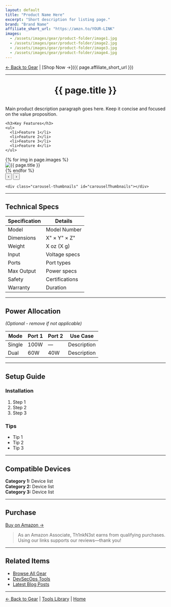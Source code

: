 ```yaml
---
layout: default
title: "Product Name Here"
excerpt: "Short description for listing page."
brand: "Brand Name"
affiliate_short_url: "https://amzn.to/YOUR-LINK"
images:
  - /assets/images/gear/product-folder/image1.jpg
  - /assets/images/gear/product-folder/image2.jpg
  - /assets/images/gear/product-folder/image3.jpg
  - /assets/images/gear/product-folder/image4.jpg
---
```


[← Back to Gear](/gear/) | [Shop Now →]({{ page.affiliate_short_url }})

---

<h1 style="text-align: center; margin: 2rem 0;">{{ page.title }}</h1>

<div class="product-hero">
  <div class="product-info">
    <p>Main product description paragraph goes here. Keep it concise and focused on the value proposition.</p>
    
    <h3>Key Features</h3>
    <ul>
      <li>Feature 1</li>
      <li>Feature 2</li>
      <li>Feature 3</li>
      <li>Feature 4</li>
    </ul>
  </div>

  <div>
    <div class="carousel-container">
      <div class="carousel-slides" id="carouselSlides">
        {% for img in page.images %}
        <div class="carousel-slide">
          <img src="{{ img }}" alt="{{ page.title }}" loading="lazy">
        </div>
        {% endfor %}
      </div>
      <button class="carousel-btn prev" onclick="moveSlide(-1)">‹</button>
      <button class="carousel-btn next" onclick="moveSlide(1)">›</button>
    </div>

    <div class="carousel-thumbnails" id="carouselThumbnails"></div>
  </div>
</div>

<script>
let currentSlide = 0;
const slides = document.querySelectorAll('.carousel-slide');
const totalSlides = slides.length;
const slidesContainer = document.getElementById('carouselSlides');
const thumbnailsContainer = document.getElementById('carouselThumbnails');

slides.forEach((slide, index) => {
  const thumb = document.createElement('div');
  thumb.className = 'carousel-thumbnail';
  thumb.onclick = () => goToSlide(index);
  const img = slide.querySelector('img').cloneNode(true);
  thumb.appendChild(img);
  thumbnailsContainer.appendChild(thumb);
});

function updateCarousel() {
  slidesContainer.style.transform = `translateX(-${currentSlide * 100}%)`;
  document.querySelectorAll('.carousel-thumbnail').forEach((thumb, index) => {
    thumb.classList.toggle('active', index === currentSlide);
  });
}

function moveSlide(direction) {
  currentSlide = (currentSlide + direction + totalSlides) % totalSlides;
  updateCarousel();
}

function goToSlide(index) {
  currentSlide = index;
  updateCarousel();
}

updateCarousel();
setInterval(() => moveSlide(1), 5000);
</script>

---

## Technical Specs

| Specification | Details |
|---------------|---------|
| Model | Model Number |
| Dimensions | X" × Y" × Z" |
| Weight | X oz (X g) |
| Input | Voltage specs |
| Ports | Port types |
| Max Output | Power specs |
| Safety | Certifications |
| Warranty | Duration |

---

## Power Allocation
_(Optional - remove if not applicable)_

| Mode | Port 1 | Port 2 | Use Case |
|------|--------|--------|----------|
| Single | 100W | — | Description |
| Dual | 60W | 40W | Description |

---

## Setup Guide

### Installation

1. Step 1
2. Step 2
3. Step 3

### Tips

- Tip 1
- Tip 2
- Tip 3

---

## Compatible Devices

**Category 1:** Device list  
**Category 2:** Device list  
**Category 3:** Device list

---

## Purchase

<a href="{{ page.affiliate_short_url }}" class="read-more" target="_blank" rel="nofollow sponsored noopener">Buy on Amazon →</a>

> As an Amazon Associate, Th1nkN3st earns from qualifying purchases. Using our links supports our reviews—thank you!

---

## Related Items

- [Browse All Gear](/gear/)
- [DevSecOps Tools](/tools/)
- [Latest Blog Posts](/blog/)

---

[← Back to Gear](/gear/) | [Tools Library](/tools/) | [Home](/)
